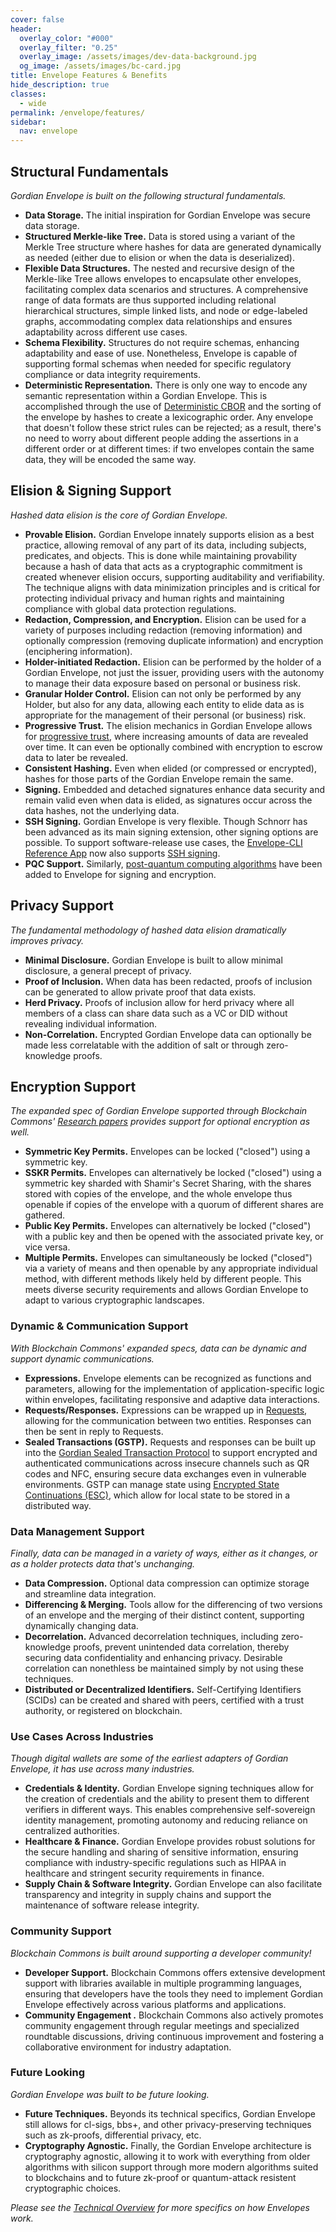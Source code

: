 ```yaml
---
cover: false
header:
  overlay_color: "#000"
  overlay_filter: "0.25"
  overlay_image: /assets/images/dev-data-background.jpg
  og_image: /assets/images/bc-card.jpg
title: Envelope Features & Benefits
hide_description: true
classes:
  - wide
permalink: /envelope/features/
sidebar:
  nav: envelope
---
```


## Structural Fundamentals

_Gordian Envelope is built on the following structural fundamentals._

* **Data Storage.** The initial inspiration for Gordian Envelope was secure data storage.
* **Structured Merkle-like Tree.** Data is stored using a variant of the Merkle Tree structure where hashes for data are generated dynamically as needed (either due to elision or when the data is deserialized).
* **Flexible Data Structures.** The nested and recursive design of the Merkle-like Tree allows envelopes to encapsulate other envelopes, facilitating complex data scenarios and structures. A comprehensive range of data formats are thus supported including relational hierarchical structures, simple linked lists, and node or edge-labeled graphs, accommodating complex data relationships and ensures adaptability across different use cases.
* **Schema Flexibility.** Structures do not require schemas, enhancing adaptability and ease of use. Nonetheless, Envelope is capable of supporting formal schemas when needed for specific regulatory compliance or data integrity requirements.
* **Deterministic Representation.** There is only one way to encode any semantic representation within a Gordian Envelope. This is accomplished through the use of [Deterministic CBOR](/dcbor/) and the sorting of the envelope by hashes to create a lexicographic order. Any envelope that doesn't follow these strict rules can be rejected; as a result, there's no need to worry about different people adding the assertions in a different order or at different times: if two envelopes contain the same data, they will be encoded the same way.

## Elision & Signing Support

_Hashed data elision is the core of Gordian Envelope._

* **Provable Elision.** Gordian Envelope innately supports elision as a best practice, allowing removal of any part of its data, including subjects, predicates, and objects. This is done while maintaining provability because a hash of data that acts as a cryptographic commitment is created whenever elision occurs, supporting auditability and verifiability. The technique aligns with data minimization principles and is critical for protecting individual privacy and human rights and maintaining compliance with global data protection regulations.
* **Redaction, Compression, and Encryption.** Elision can be used for a variety of purposes including redaction (removing information) and optionally compression (removing duplicate information) and encryption (enciphering information).
* **Holder-initiated Redaction.** Elision can be performed by the holder of a Gordian Envelope, not just the issuer, providing users with the autonomy to manage their data exposure based on personal or business risk.
* **Granular Holder Control.** Elision can not only be performed by any Holder, but also for any data, allowing each entity to elide data as is appropriate for the management of their personal (or business) risk.
* **Progressive Trust.** The elision mechanics in Gordian Envelope allows for [progressive trust](https://www.blockchaincommons.com/musings/musings-progressive-trust/), where increasing amounts of data are revealed over time. It can even be optionally combined with encryption to escrow data to later be revealed.
* **Consistent Hashing.** Even when elided (or compressed or encrypted), hashes for those parts of the Gordian Envelope remain the same.
* **Signing.** Embedded and detached signatures enhance data security and remain valid even when data is elided, as signatures occur across the data hashes, not the underlying data.
* **SSH Signing.** Gordian Envelope is very flexible. Though Schnorr has been advanced as its main signing extension, other signing options are possible. To support software-release use cases, the [Envelope-CLI Reference App](https://github.com/BlockchainCommons/bc-envelope-cli-rust) now also supports [SSH signing](https://github.com/BlockchainCommons/bc-envelope-cli-rust/blob/master/docs/Signing.md).
* **PQC Support.** Similarly, [post-quantum computing algorithms](https://developer.blockchaincommons.com/meetings/2025-03-pqc/) have been added to Envelope for signing and encryption.

## Privacy Support

_The fundamental methodology of hashed data elision dramatically improves privacy._

* **Minimal Disclosure.** Gordian Envelope is built to allow minimal disclosure, a general precept of privacy.
* **Proof of Inclusion.** When data has been redacted, proofs of inclusion can be generated to allow private proof that data exists.
* **Herd Privacy.** Proofs of inclusion allow for herd privacy where all members of a class can share data such as a VC or DID without revealing individual information.
* **Non-Correlation.** Encrypted Gordian Envelope data can optionally be made less correlatable with the addition of salt or through zero-knowledge proofs.

## Encryption Support

_The expanded spec of Gordian Envelope supported through Blockchain Commons' [Research papers](https://github.com/BlockchainCommons/research/?tab=readme-ov-file#contents) provides support for optional encryption as well._

* **Symmetric Key Permits.** Envelopes can be locked
    ("closed") using a symmetric key.
* **SSKR Permits.** Envelopes can alternatively be locked
    ("closed") using a symmetric key sharded with Shamir's Secret
    Sharing, with the shares stored with copies of the envelope, and
    the whole envelope thus openable if copies of the envelope with a
    quorum of different shares are gathered.
* **Public Key Permits.** Envelopes can alternatively be
    locked ("closed") with a public key and then be opened with the
    associated private key, or vice versa.
* **Multiple Permits.** Envelopes can simultaneously be locked
    ("closed") via a variety of means and then openable by any
    appropriate individual method, with different methods likely held
    by different people. This meets diverse security requirements and allows Gordian Envelope to adapt to various cryptographic landscapes.

### Dynamic & Communication Support

_With Blockchain Commons' expanded specs, data can be dynamic and support dynamic communications._

* **Expressions.** Envelope elements can be recognized as functions and parameters, allowing for the implementation of application-specific logic within envelopes, facilitating responsive and adaptive data interactions.
* **Requests/Responses.** Expressions can be wrapped up in [Requests](/envelope/request/), allowing for the communication between two entities. Responses can then be sent in reply to Requests.
* **Sealed Transactions (GSTP).**  Requests and responses can be built up into the [Gordian Sealed Transaction Protocol](/envelope/gstp/) to support encrypted and authenticated communications across insecure channels such as QR codes and NFC, ensuring secure data exchanges even in vulnerable environments. GSTP can manage state using [Encrypted State Continuations (ESC)](/envelope/esc/), which allow for local state to be stored in a distributed way.

### Data Management Support

_Finally, data can be managed in a variety of ways, either as it changes, or as a holder protects data that's unchanging._

* **Data Compression.** Optional data compression can optimize storage and streamline data integration.
* **Differencing & Merging.** Tools allow for the differencing of two versions of an envelope and the merging of their distinct content, supporting dynamically changing data.
* **Decorrelation.** Advanced decorrelation techniques, including zero-knowledge proofs, prevent unintended data correlation, thereby securing data confidentiality and enhancing privacy. Desirable correlation can nonethless be maintained simply by not using these techniques.
* **Distributed or Decentralized Identifiers.** Self-Certifying Identifiers (SCIDs) can be created and shared with peers, certified with a trust authority, or registered on blockchain.

### Use Cases Across Industries

_Though digital wallets are some of the earliest adapters of Gordian Envelope, it has use across many industries._

* **Credentials & Identity.** Gordian Envelope signing techniques allow for the creation of credentials and the ability to present them to different verifiers in different ways. This enables comprehensive self-sovereign identity management, promoting autonomy and reducing reliance on centralized authorities.
* **Healthcare & Finance.** Gordian Envelope provides robust solutions for the secure handling and sharing of sensitive information, ensuring compliance with industry-specific regulations such as HIPAA in healthcare and stringent security requirements in finance.
* **Supply Chain & Software Integrity.** Gordian Envelope can also facilitate transparency and integrity in supply chains and support the maintenance of software release integrity.

### Community Support

_Blockchain Commons is built around supporting a developer community!_

* **Developer Support.** Blockchain Commons offers extensive development support with libraries available in multiple programming languages, ensuring that developers have the tools they need to implement Gordian Envelope effectively across various platforms and applications.
* **Community Engagement .** Blockchain Commons also actively promotes community engagement through regular meetings and specialized roundtable discussions, driving continuous improvement and fostering a collaborative environment for industry adaptation.
  
### Future Looking

_Gordian Envelope was built to be future looking._

* **Future Techniques.** Beyonds its technical specifics, Gordian
    Envelope still allows for cl-sigs, bbs+, and other
    privacy-preserving techniques such as zk-proofs, differential
    privacy, etc.
* **Cryptography Agnostic.** Finally, the Gordian Envelope
    architecture is cryptography agnostic, allowing it to work with
    everything from older algorithms with silicon support through more
    modern algorithms suited to blockchains and to future zk-proof or
    quantum-attack resistent cryptographic choices.

_Please see the [Technical Overview](/envelope/tech/) for more
specifics on how Envelopes work._

